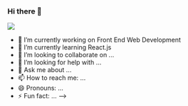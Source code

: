 ### Hi there 👋

![](https://github.com/Your_Repository_Name/Your_GIF_Name.gif)

- 🔭 I’m currently working on Front End Web Development
- 🌱 I’m currently learning React.js
- 👯 I’m looking to collaborate on ...
- 🤔 I’m looking for help with ...
- 💬 Ask me about ...
- 📫 How to reach me: ...
- 😄 Pronouns: ...
- ⚡ Fun fact: ...
-->
